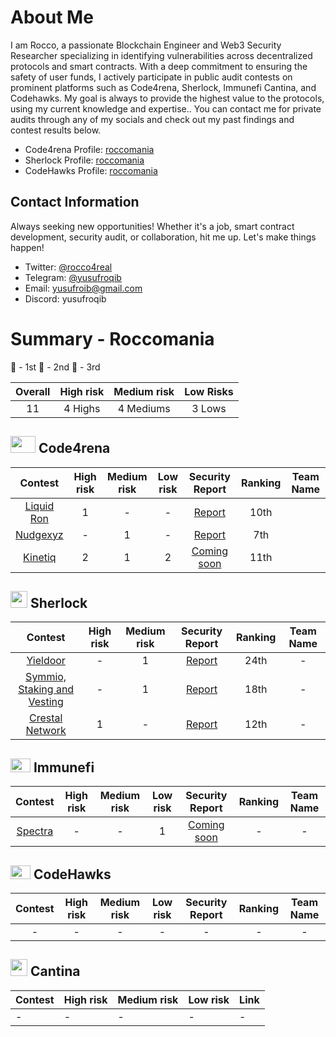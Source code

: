 # About Me

I am Rocco, a passionate Blockchain Engineer and Web3 Security Researcher specializing in identifying vulnerabilities across decentralized protocols and smart contracts. With a deep commitment to ensuring the safety of user funds, I actively participate in public audit contests on prominent platforms such as Code4rena, Sherlock, Immunefi Cantina, and Codehawks. My goal is always to provide the highest value to the protocols, using my current knowledge and expertise..
You can contact me for private audits through any of my socials and check out my past findings and contest results below.

- Code4rena Profile: [roccomania](https://code4rena.com/@roccomania)
- Sherlock Profile: [roccomania](https://audits.sherlock.xyz/watson/roccomania)
- CodeHawks Profile: [roccomania](https://profiles.cyfrin.io/u/roccomania)

## Contact Information

Always seeking new opportunities! Whether it's a job, smart contract development, security audit, or collaboration, hit me up. Let's make things happen!

- Twitter: [@rocco4real](https://twitter.com/roccoreal)
- Telegram: [@yusufroqib](https://t.me/yusufroqib)
- Email: [yusufroib@gmail.com](yusufroib@gmail.com)
- Discord: yusufroqib

# Summary - Roccomania

🥇 - 1st
🥈 - 2nd
🥉 - 3rd

|    Overall     | High risk | Medium risk | Low Risks |
| :------------: | :-------: | :---------: | :-------: |
| 11 | 4 Highs  | 4 Mediums  |  3 Lows  |

## <img src="https://code4rena.com/images/c4-logo-icon.svg" width=40 height=27> Code4rena

|                                 Contest                                 | High risk | Medium risk | Low risk |                               Security Report                               | Ranking | Team Name |
| :---------------------------------------------------------------------: | :-------: | :---------: | :------: | :-------------------------------------------------------------------------: | :-----: | --------- |
|      [Liquid Ron](https://code4rena.com/audits/2025-01-liquid-ron)      |     1     |      -      |    -     |  [Report](https://code4rena.com/audits/2025-01-liquid-ron/submissions/S-726)   |  10th  |           |
|          [Nudgexyz](https://code4rena.com/audits/2025-03-nudgexyz)          |     -     |      1      |    -     |   [Report](https://code4rena.com/audits/2025-03-nudgexyz/submissions/S-1126)   |  7th  |           |
|         [Kinetiq](https://code4rena.com/audits/2025-04-kinetiq)         |     2     |      1      |    2     |  [Coming soon]()  |  11th   |           |

## <img src="https://www.google.com/s2/favicons?sz=64&domain_url=https://audits.sherlock.xyz/" width=27 height=27> Sherlock

|                           Contest                            | High risk | Medium risk |                                         Security Report                                          | Ranking | Team Name |
| :----------------------------------------------------------: | :-------: | :---------: | :----------------------------------------------------------------------------------------------: | :-----: | :-------: |
| [Yieldoor](https://audits.sherlock.xyz/contests/791) |     -     |      1      | [Report](https://github.com/sherlock-audit/2025-02-yieldoor-judging/issues/528) |   24th   | - |
|   [Symmio, Staking and Vesting](https://audits.sherlock.xyz/contests/838)    |     -     |      1      |                    [Report](https://github.com/sherlock-audit/2025-03-symm-io-stacking-judging/issues/716)                     |    18th    | - |
|     [Crestal Network](https://audits.sherlock.xyz/contests/755)     |     1     |      -      |                    [Report](https://github.com/sherlock-audit/2025-03-crestal-network-judging/issues/363)                     |    12th    | - |

## <img src="https://res.cloudinary.com/blackadam/image/upload/v1747148417/immunefi-icon_h53jrm.png" width=32 height=22> Immunefi

|                                          Contest                                          | High risk | Medium risk | Low risk |                                  Security Report                                    | Ranking | Team Name |
| :---------------------------------------------------------------------------------------: | :-------: | :---------: | :---------: | :----------------------------------------------------------------------------------: | :-----: | :-------: |
| [Spectra](https://immunefi.com/audit-competition/audit-comp-spectra-finance/) |     -     |      -      |      1      | [Coming soon]() |   -    |     -     |

## <img src="https://res.cloudinary.com/droqoz7lg/image/upload/v1689080263/snhkgvtsidryjdtx0pce.png" width=32 height=22> CodeHawks

|                                Contest                                | High risk | Medium risk | Low risk | Security Report | Ranking | Team Name |
| :-------------------------------------------------------------------: | :-------: | :---------: | :------: | :--------------: | :-----: | :-------: |
|   -                                                           |     -     |      -      |    -     |        -         |    -    |     -     |

## <img src="https://www.google.com/s2/favicons?sz=64&domain_url=https://cantina.xyz/" width=27 height=27> Cantina

| Contest  | High risk | Medium risk | Low risk | Link |
|----------|-----------|--------------|----------|------|
| -        | -         | -            | -        | -    |
